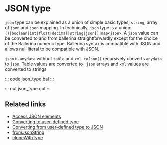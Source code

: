 # JSON type

`json` type can be explained as a union of simple basic types, `string`, array of `json` and `json` mapping. In technically, `json` type is a union: `()|boolean|int|float|decimal|string|json[]|map<json>`. A `json` value can be converted to and from ballerina straightforwardly except for the choice of the Ballerina numeric type. Ballerina syntax is compatible with JSON and allows null literal to be compatible with JSON.

`json` is `anydata` without `table` and `xml`. `toJson()` recursively converts `anydata` to `json`. Table values are converted to ` json` arrays and `xml` values are converted to strings.

::: code json_type.bal :::

::: out json_type.out :::

## Related links
- [Access JSON elements](https://ballerina.io/learn/by-example/access-json-elements/)
- [Converting to user-defined type](https://ballerina.io/learn/by-example/converting-to-user-defined-type/)
- [Converting from user-defined type to JSON](https://ballerina.io/learn/by-example/converting-from-user-defined-type-to-json/)
- [fromJsonString](https://lib.ballerina.io/ballerina/lang.value/0.0.0/functions#fromJsonString)
- [cloneWithType](https://lib.ballerina.io/ballerina/lang.value/0.0.0/functions#cloneWithType)